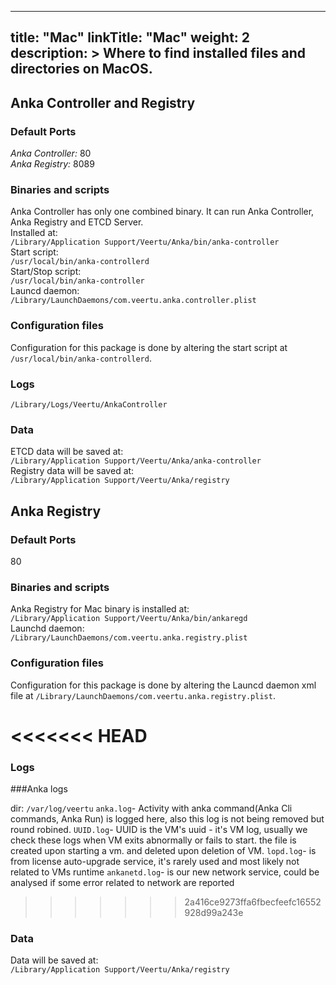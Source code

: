 


---
title: "Mac"
linkTitle: "Mac"
weight: 2
description: >
  Where to find installed files and directories on MacOS.
---

## Anka Controller and Registry
### Default Ports
*Anka Controller:* 80  
*Anka Registry:* 8089  

### Binaries and scripts
Anka Controller has only one combined binary. It can run Anka Controller, Anka Registry and ETCD Server.  
Installed at:    
`/Library/Application Support/Veertu/Anka/bin/anka-controller`  
Start script:  
`/usr/local/bin/anka-controllerd`  
Start/Stop script:    
`/usr/local/bin/anka-controller`  
Launcd daemon:  
`/Library/LaunchDaemons/com.veertu.anka.controller.plist`

### Configuration files
Configuration for this package is done by altering the start script at `/usr/local/bin/anka-controllerd`.

### Logs
`/Library/Logs/Veertu/AnkaController`
### Data
ETCD data will be saved at:  
`/Library/Application Support/Veertu/Anka/anka-controller`  
Registry data will be saved at:  
`/Library/Application Support/Veertu/Anka/registry`



## Anka Registry
### Default Ports
80
### Binaries and scripts
Anka Registry for Mac binary is installed at:   
`/Library/Application Support/Veertu/Anka/bin/ankaregd`  
Launchd daemon:  
`/Library/LaunchDaemons/com.veertu.anka.registry.plist`

### Configuration files
Configuration for this package is done by altering the Launcd daemon xml file at `/Library/LaunchDaemons/com.veertu.anka.registry.plist`.

<<<<<<< HEAD
=======
### Logs

###Anka logs

 dir: `/var/log/veertu` 
   `anka.log`- Activity with anka command(Anka Cli commands, Anka Run) is logged here, also this log is not being removed                    but round robined.
   `UUID.log`- UUID is the VM's uuid - it's VM log, usually we check these logs when VM exits abnormally or fails to start. 
               the file is created upon starting a vm. and deleted upon deletion of VM.
   `lopd.log`- is from license auto-upgrade service, it's rarely used and most likely not related to VMs runtime
   `ankanetd.log`- is our new network service, could be analysed if some error related to network are reported


>>>>>>> 2a416ce9273ffa6fbecfeefc16552928d99a243e
### Data
Data will be saved at:  
`/Library/Application Support/Veertu/Anka/registry`















